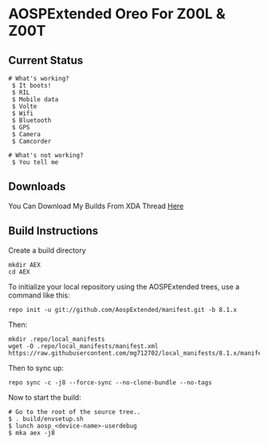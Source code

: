 AOSPExtended Oreo For Z00L & Z00T
=======================

Current Status
--------------
```
# What's working?
 $ It boots!
 $ RIL
 $ Mobile data
 $ Volte
 $ Wifi
 $ Bluetooth
 $ GPS
 $ Camera
 $ Camcorder
```
```
# What's not working?
 $ You tell me
```
Downloads
--------

You Can Download My Builds From XDA Thread [Here](https://forum.xda-developers.com/zenfone-2-laser/development/rom-aospextended-rom-v5-7-t3821102)

Build Instructions
------------------
Create a build directory

	mkdir AEX
	cd AEX

To initialize your local repository using the AOSPExtended trees, use a command like this:

    repo init -u git://github.com/AospExtended/manifest.git -b 8.1.x

Then:

    mkdir .repo/local_manifests
    wget -O .repo/local_manifests/manifest.xml https://raw.githubusercontent.com/mg712702/local_manifests/8.1.x/manifest.xml

Then to sync up:

    repo sync -c -j8 --force-sync --no-clone-bundle --no-tags

Now to start the build:

```
# Go to the root of the source tree..
$ . build/envsetup.sh
$ lunch aosp_<device-name>-userdebug
$ mka aex -j8
```
